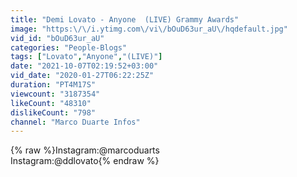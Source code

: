 ```yaml
---
title: "Demi Lovato - Anyone  (LIVE) Grammy Awards"
image: "https:\/\/i.ytimg.com\/vi\/bOuD63ur_aU\/hqdefault.jpg"
vid_id: "bOuD63ur_aU"
categories: "People-Blogs"
tags: ["Lovato","Anyone","(LIVE)"]
date: "2021-10-07T02:19:52+03:00"
vid_date: "2020-01-27T06:22:25Z"
duration: "PT4M17S"
viewcount: "3187354"
likeCount: "48310"
dislikeCount: "798"
channel: "Marco Duarte Infos"
---
```

{% raw %}Instagram:@marcoduarts<br />Instagram:@ddlovato{% endraw %}
